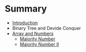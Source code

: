 # Summary

* [Introduction](README.md)
* Binary Tree and Devide Conquer
* [Array and Numbers](array_and_numbers.md)
   * [Majority Number](majority_number.md)
   * [Majority Number II](majority_number_ii.md)

